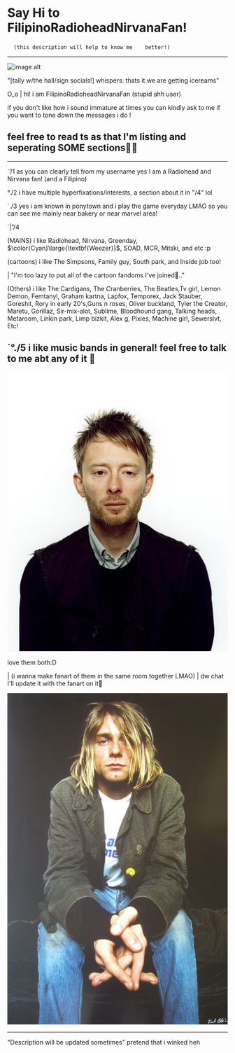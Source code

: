 # Say Hi to FilipinoRadioheadNirvanaFan!

      (this description will help to know me    better!)
- - -

![image alt](https://github.com/FilipinoRadioheadNirvanaFan/Say-hello-to-FilipinoRadioheadNirvanaFan-/blob/0adbf82cf1117bce8ddeecf84e6e141c7e2a2ff2/Screenshot_2025-05-24-11-13-59-287_com.android.chrome-edit.jpg)

"[tally w/the hall/sign socials!] whispers: thats it we are getting icereams"

 O⁠_⁠o | hi! i am FilipinoRadioheadNirvanaFan (stupid ahh user) 

 if you don't like how i sound immature at times you can kindly ask to me if you want to tone down the messages i do ! 

## feel free to read ts as that I'm listing and seperating SOME sections🤷‍♀️

---
  `’/1 as you can clearly tell from my  username yes I am a Radiohead and    Nirvana fan! (and a Filipino)

  °./2 i have multiple  hyperfixations/interests, a section about it in "/4" lol

  `./3 yes i am known in ponytown and i play the game everyday LMAO so you can see me mainly near bakery or near marvel area!

 `|”/4 
 
 (MAINS) i like Radiohead, Nirvana, Greenday, $\color{Cyan}\large{\textbf{Weezer}}$, SOAD, MCR, Mitski, and etc :p 

 (cartoons) i like The Simpsons, Family guy, South park, and Inside job too! 

| "I'm too lazy to put all of the cartoon fandoms I've joined🤧.."
 
 (Others) i like The Cardigans, The Cranberries, The Beatles,Tv girl, Lemon Demon, Femtanyl, Graham kartna, Lapfox, Temporex, Jack Stauber, Goreshit, Rory in early 20's,Guns n roses, Oliver buckland, Tyler the Creator, Maretu, Gorillaz, Sir-mix-alot, Sublime, Bloodhound gang, Talking heads, Metaroom, Linkin park, Limp bizkit, Alex g, Pixies, Machine girl, Sewerslvt, Etc!

  `°./5 i like music bands in general! feel free to talk to me abt any of it 🙏
---

  ![image alt](https://github.com/FilipinoRadioheadNirvanaFan/FilipinoRadioheadNirvanaFan/blob/f4b2511f3f57482f76c3d33fe4a609128f075e5c/ThomYorkeAppearance.jpg)

love them both:D 

| (i wanna make fanart of them in the same room together LMAO)
| dw chat I'll update it with the fanart on it🙏

  ![image alt](https://github.com/FilipinoRadioheadNirvanaFan/FilipinoRadioheadNirvanaFan/blob/0bc10cba4c3b548b1c88f100382e6a8b98016759/Kurt-Cobain-Style-Photo-Plaid-Jacket.jpg)
- - -
"Description will be updated sometimes"
pretend that i winked heh

